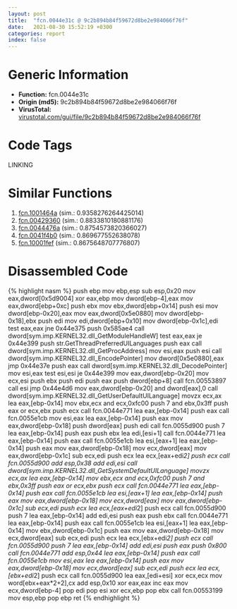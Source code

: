 ```yaml
---
layout: post
title:  "fcn.0044e31c @ 9c2b894b84f59672d8be2e984066f76f"
date:   2021-08-30 15:52:19 +0300
categories: report
index: false
---
```


# Generic Information
- **Function:** fcn.0044e31c
- **Origin (md5):** 9c2b894b84f59672d8be2e984066f76f
- **VirusTotal:** [virustotal.com/gui/file/9c2b894b84f59672d8be2e984066f76f][virustotal_ref]

# Code Tags
<span class="tag" id="LINKING">LINKING</span>


# Similar Functions

1. [fcn.1001464a][similar_1_ref] (sim.: 0.9358276264425014)
2. [fcn.00429360][similar_2_ref] (sim.: 0.8833810180881176)
3. [fcn.0044476a][similar_3_ref] (sim.: 0.8754573820366027)
4. [fcn.0041f4b0][similar_4_ref] (sim.: 0.869677552638078)
5. [fcn.10001fef][similar_5_ref] (sim.: 0.8675648707776807)


# Disassembled Code

{% highlight nasm %}
push ebp
mov ebp,esp
sub esp,0x20
mov eax,dword[0x5d9004]
xor eax,ebp
mov dword[ebp-4],eax
mov eax,dword[ebp+0xc]
push ebx
mov ebx,dword[ebp+0x14]
push esi
mov dword[ebp-0x20],eax
mov eax,dword[0x5e0880]
mov dword[ebp-0x18],ebx
push edi
mov edi,dword[ebp+0x10]
mov dword[ebp-0x1c],edi
test eax,eax
jne 0x44e375
push 0x585ae4
call dword[sym.imp.KERNEL32.dll_GetModuleHandleW]
test eax,eax
je 0x44e399
push str.GetThreadPreferredUILanguages
push eax
call dword[sym.imp.KERNEL32.dll_GetProcAddress]
mov esi,eax
push esi
call dword[sym.imp.KERNEL32.dll_EncodePointer]
mov dword[0x5e0880],eax
jmp 0x44e37e
push eax
call dword[sym.imp.KERNEL32.dll_DecodePointer]
mov esi,eax
test esi,esi
je 0x44e399
mov eax,dword[ebp-0x20]
mov ecx,esi
push ebx
push edi
push eax
push dword[ebp+8]
call fcn.00553897
call esi
jmp 0x44e4d6
mov eax,dword[ebp-0x20]
and dword[eax],0
call dword[sym.imp.KERNEL32.dll_GetUserDefaultUILanguage]
movzx ecx,ax
lea eax,[ebp-0x14]
mov ebx,ecx
and ecx,0xfc00
push 7
and ebx,0x3ff
push eax
or ecx,ebx
push ecx
call fcn.0044e771
lea eax,[ebp-0x14]
push eax
call fcn.0055e1cb
mov esi,eax
lea eax,[ebp-0x14]
push eax
mov eax,dword[ebp-0x18]
push dword[eax]
push edi
call fcn.0055d900
push 7
lea eax,[ebp-0x14]
push eax
push ebx
lea edi,[esi+1]
call fcn.0044e771
lea eax,[ebp-0x14]
push eax
call fcn.0055e1cb
lea esi,[eax+1]
lea eax,[ebp-0x14]
push eax
mov eax,dword[ebp-0x18]
mov ecx,dword[eax]
mov eax,dword[ebp-0x1c]
sub ecx,edi
push ecx
lea ecx,[eax+edi*2]
push ecx
call fcn.0055d900
add esp,0x38
add edi,esi
call dword[sym.imp.KERNEL32.dll_GetSystemDefaultUILanguage]
movzx ecx,ax
lea eax,[ebp-0x14]
mov ebx,ecx
and ecx,0xfc00
push 7
and ebx,0x3ff
push eax
or ecx,ebx
push ecx
call fcn.0044e771
lea eax,[ebp-0x14]
push eax
call fcn.0055e1cb
lea esi,[eax+1]
lea eax,[ebp-0x14]
push eax
mov eax,dword[ebp-0x18]
mov ecx,dword[eax]
mov eax,dword[ebp-0x1c]
sub ecx,edi
push ecx
lea ecx,[eax+edi*2]
push ecx
call fcn.0055d900
push 7
lea eax,[ebp-0x14]
add edi,esi
push eax
push ebx
call fcn.0044e771
lea eax,[ebp-0x14]
push eax
call fcn.0055e1cb
lea esi,[eax+1]
lea eax,[ebp-0x14]
mov ebx,dword[ebp-0x1c]
push eax
mov eax,dword[ebp-0x18]
mov ecx,dword[eax]
sub ecx,edi
push ecx
lea ecx,[ebx+edi*2]
push ecx
call fcn.0055d900
push 7
lea eax,[ebp-0x14]
add edi,esi
push eax
push 0x800
call fcn.0044e771
add esp,0x44
lea eax,[ebp-0x14]
push eax
call fcn.0055e1cb
mov esi,eax
lea eax,[ebp-0x14]
push eax
mov eax,dword[ebp-0x18]
mov ecx,dword[eax]
sub ecx,edi
push ecx
lea ecx,[ebx+edi*2]
push ecx
call fcn.0055d900
lea eax,[edi+esi]
xor ecx,ecx
mov word[ebx+eax*2+2],cx
add esp,0x10
xor eax,eax
inc eax
mov ecx,dword[ebp-4]
pop edi
pop esi
xor ecx,ebp
pop ebx
call fcn.00553199
mov esp,ebp
pop ebp
ret
{% endhighlight %}


[similar_1_ref]: /report/fcn.1001464a@e5d49e0823e602f2ee948ac39d32c1eb
[similar_2_ref]: /report/fcn.00429360@e2ba7f10eb234338a49853c34d7d9c56
[similar_3_ref]: /report/fcn.0044476a@b3771987fba16f4fba07d1109ec72c76
[similar_4_ref]: /report/fcn.0041f4b0@e2ba7f10eb234338a49853c34d7d9c56
[similar_5_ref]: /report/fcn.10001fef@481b545f5c18f2fce1caac67ddc419e8
[virustotal_ref]: https://www.virustotal.com/gui/file/9c2b894b84f59672d8be2e984066f76f